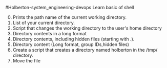 #Holberton-system_engineering-devops 
Learn basic of shell

0. Prints the path name of the current working directory.
1. List of your current directory.
2. Script that changes the working directory to the user's home directory
3. Directory contents in a long format
4. Directory contents, including hidden files (starting with .). 
5. Directory content (Long format, group IDs,hidden files)
6. Create a script that creates a directory named holberton in the /tmp/ directory.
7. Move the file
